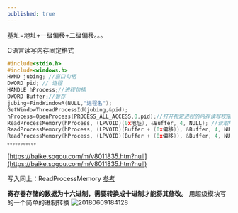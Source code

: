 ```yaml
---
published: true
---
```


基址=地址+一级偏移+二级偏移。。。

C语言读写内存固定格式
```cpp
#include<stdio.h>
#include<windows.h>
HWND jubing; //窗口句柄 
DWORD pid; // 进程 
HANDLE hProcess;//进程句柄
DWORD Buffer;//暂存
jubing=FindWindowA(NULL,"进程名");
GetWindowThreadProcessId(jubing,&pid);
hProcess=OpenProcess(PROCESS_ALL_ACCESS,0,pid);//打开指定进程的内存读写权限，并返回进程句柄
ReadProcessMemory(hProcess, (LPVOID)(0x地址), &Buffer, 4, NULL); //读取地址
ReadProcessMemory(hProcess, (LPVOID)(Buffer + (0x偏移)), &Buffer, 4, NULL); //一级偏移
ReadProcessMemory(hProcess, (LPVOID)(Buffer + (0x偏移)), &Buffer, 4, NULL);//二级偏移
。。。。。。。。。。。
```
[https://baike.sogou.com/m/v8011835.htm?null](https://baike.sogou.com/m/v8011835.htm?null)

写入同上：ReadProcessMemory [参考](http://suo.im/4Y2fEA)

**寄存器存储的数据为十六进制，需要转换成十进制才能将其修改。**
用超级模块写的一个简单的进制转换
![20180609184128](https://user-images.githubusercontent.com/38148034/41190609-c4e7000c-6c14-11e8-9691-b21f533d76d3.png)


